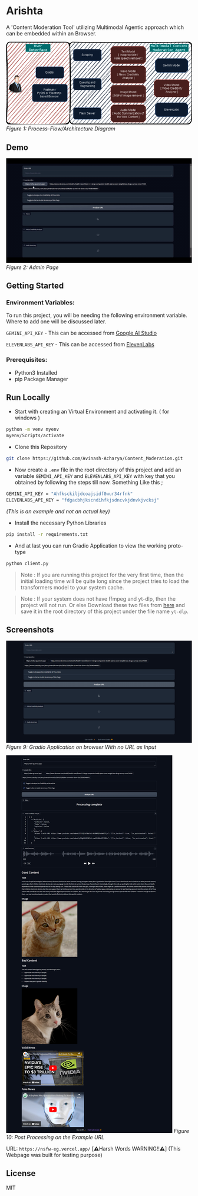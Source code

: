 # Arishta

A 'Content Moderation Tool' utilizing Multimodal Agentic approach which can be embedded within an Browser.

![App Screenshot](/media/nvidiaArchi2.png)
_Figure 1: Process-Flow/Architecture Diagram_

## Demo

![Admin Page](./media/demo.gif)
_Figure 2: Admin Page_

## Getting Started

### Environment Variables:

To run this project, you will be needing the following environment variable. Where to add one will be discussed later.

`GEMINI_API_KEY` - This can be accessed from [Google AI Studio](https://aistudio.google.com/app/prompts/new_chat/?utm_source=hackathon&utm_medium=referral&utm_campaign=Devfolio&utm_content=)

`ELEVENLABS_API_KEY` - This can be accessed from [ElevenLabs](https://elevenlabs.io/app/speech-synthesis/text-to-speech)

### Prerequisites:

- Python3 Installed
- pip Package Manager

## Run Locally

- Start with creating an Virtual Environment and activating it. ( for windows )

```bash
python -m venv myenv
myenv/Scripts/activate
```

- Clone this Repository

```bash
git clone https://github.com/Avinash-Acharya/Content_Moderation.git
```

- Now create a `.env` file in the root directory of this project and add an variable `GEMINI_API_KEY` and `ELEVENLABS_API_KEY` with key that you obtained by following the steps till now.
  Something Like this ;

```bash
GEMINI_API_KEY = "Ahfksckiljdcoajsidf8wur34rfnk"
ELEVENLABS_API_KEY = "fdgacbhjkscndihfkjsdncvkjdnvkjvcksj"
```

_(This is an example and not an actual key)_

- Install the necessary Python Libraries

```bash
pip install -r requirements.txt
```

- And at last you can run Gradio Application to view the working proto-type

```bash
python client.py
```

> Note : If you are running this project for the very first time, then the initial loading time will be quite long since the project tries to load the transformers model to your system cache.

> Note : If your system does not have ffmpeg and yt-dlp, then the project will not run. Or else Download these two files from [here](https://github.com/Avinash-Acharya/yt-dlp_x_ffmpeg.git) and save it in the root directory of this project under the file name `yt-dlp`.

## Screenshots

![App Screenshot](/media/before_process.png)
_Figure 9: Gradio Application on browser With no URL as Input_

![App Screenshot](/media/after_process.png)
_Figure 10: Post Processing on the Example URL_

URL: `https://nsfw-eg.vercel.app/` [⚠️Harsh Words WARNING!!⚠️]
(This Webpage was built for testing purpose)

## License

MIT
